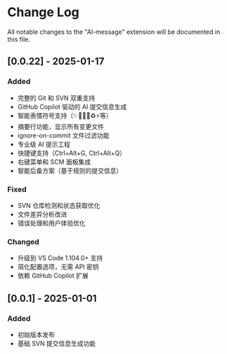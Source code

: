 # Change Log

All notable changes to the "AI-message" extension will be documented in this file.

## [0.0.22] - 2025-01-17

### Added
- 完整的 Git 和 SVN 双重支持
- GitHub Copilot 驱动的 AI 提交信息生成
- 智能表情符号支持（✨🐛📝💄♻️⚡等）
- 摘要行功能，显示所有变更文件
- ignore-on-commit 文件过滤功能
- 专业级 AI 提示工程
- 快捷键支持（Ctrl+Alt+G, Ctrl+Alt+Q）
- 右键菜单和 SCM 面板集成
- 智能后备方案（基于规则的提交信息）

### Fixed
- SVN 仓库检测和状态获取优化
- 文件差异分析改进
- 错误处理和用户体验优化

### Changed
- 升级到 VS Code 1.104.0+ 支持
- 简化配置选项，无需 API 密钥
- 依赖 GitHub Copilot 扩展

## [0.0.1] - 2025-01-01

### Added
- 初始版本发布
- 基础 SVN 提交信息生成功能